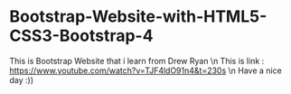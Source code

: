 # Bootstrap-Website-with-HTML5-CSS3-Bootstrap-4
This is Bootstrap Website that i learn from Drew Ryan \n
This is link : https://www.youtube.com/watch?v=TJF4ldO91n4&t=230s \n
Have a nice day :))
